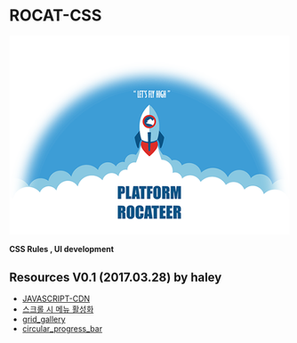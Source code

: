 # ROCAT-CSS 

![](4f8410_519721a2656d4ae782828335e97aa5cb.png)  

**CSS Rules , UI development**

## Resources V0.1 (2017.03.28) by haley
* [JAVASCRIPT-CDN](https://github.com/rocateer/ROCAT-CSS/wiki/JAVASCRIPT-CDN)
* [스크롤 시 메뉴 활성화](https://github.com/rocateer/ROCAT-CSS/wiki/%EC%8A%A4%ED%81%AC%EB%A1%A4-%EC%8B%9C-%EB%A9%94%EB%89%B4-%ED%99%9C%EC%84%B1%ED%99%94)
* [grid_gallery](https://github.com/rocateer/ROCAT-CSS/tree/master/grid_gallery)
* [circular_progress_bar](https://github.com/rocateer/ROCAT-CSS/tree/master/circular_progress_bar)

